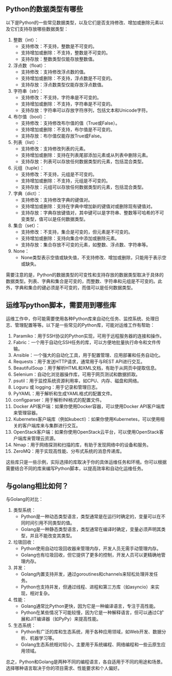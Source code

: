 ## Python的数据类型有哪些


以下是Python的一些常见数据类型，以及它们是否支持修改、增加或删除元素以及它们支持存放哪些数据类型：

1. 整数（int）：
   - 支持修改：不支持，整数是不可变的。
   - 支持增加或删除：不支持，整数是不可变的。
   - 支持存放：整数类型仅能存放整数值。
2. 浮点数（float）：
   - 支持修改：支持修改浮点数的值。
   - 支持增加或删除：不支持，浮点数是不可变的。
   - 支持存放：浮点数类型仅能存放浮点数值。
3. 字符串（str）：
   - 支持修改：不支持，字符串是不可变的。
   - 支持增加或删除：不支持，字符串是不可变的。
   - 支持存放：字符串可以存放字符序列，包括文本和Unicode字符。
4. 布尔值（bool）：
   - 支持修改：支持修改布尔值的值（True或False）。
   - 支持增加或删除：不支持，布尔值是不可变的。
   - 支持存放：布尔值仅能存放True或False。
5. 列表（list）：
   - 支持修改：支持修改列表的元素。
   - 支持增加或删除：支持在列表尾部添加元素或从列表中删除元素。
   - 支持存放：列表可以存放任何数据类型的元素，包括混合类型。
6. 元组（tuple）：
   - 支持修改：不支持，元组是不可变的。
   - 支持增加或删除：不支持，元组是不可变的。
   - 支持存放：元组可以存放任何数据类型的元素，包括混合类型。
7. 字典（dict）：
   - 支持修改：支持修改字典的键值对。
   - 支持增加或删除：支持在字典中增加新的键值对或删除现有键值对。
   - 支持存放：字典存放键值对，其中键可以是字符串、整数等可哈希的不可变类型，值可以是任何数据类型。
8. 集合（set）：
   - 支持修改：不支持，集合是可变的，但元素是不可变的。
   - 支持增加或删除：支持向集合中添加或删除元素。
   - 支持存放：集合存放不可变的元素，如整数、浮点数、字符串等。
9. None：
   - None类型表示空值或缺失值，不支持修改、增加或删除，只能用于表示空或缺失。

需要注意的是，Python的数据类型的可变性和支持存放的数据类型取决于具体的数据类型。列表、字典和集合是可变的，而整数、字符串和元组是不可变的。此外，字典和集合的键必须是不可变的，而值可以是任何数据类型。



## 运维写python脚本，需要用到哪些库



运维工作中，你可能需要使用各种Python库来自动化任务、监控系统、处理日志、管理配置等等。以下是一些常见的Python库，可能对运维工作有帮助：

1. Paramiko：用于SSH协议的Python实现，可用于远程服务器的连接和操作。
2. Fabric：一个用于自动化SSH任务的库，可以方便地批量执行命令和文件传输。
3. Ansible：一个强大的自动化工具，用于配置管理、应用部署和任务自动化。
4. Requests：用于发送HTTP请求，通常用于与REST API进行交互。
5. BeautifulSoup：用于解析HTML和XML文档，有助于从网页中提取信息。
6. Selenium：自动化浏览器操作库，可用于网页测试和数据抓取。
7. psutil：用于监控系统资源利用率，如CPU、内存、磁盘和网络。
8. Loguru 或 logging：用于记录和管理日志。
9. PyYAML：用于解析和生成YAML格式的配置文件。
10. configparser：用于解析INI格式的配置文件。
11. Docker API客户端：如果你使用Docker容器，可以使用Docker API客户端库来管理容器。
12. Kubernetes客户端库（例如kubectl）：如果你使用Kubernetes，可以使用相关的客户端库来与集群进行交互。
13. OpenStack客户端：如果你使用OpenStack云平台，可以使用OpenStack客户端库来管理云资源。
14. Nmap：用于网络探测和扫描的库，有助于发现网络中的设备和服务。
15. ZeroMQ：用于实现高性能、分布式系统的消息传递库。

这些库只是一些示例，实际选择的库取决于你的具体运维任务和环境。你可以根据需要结合不同的库来编写Python脚本，以提高效率和自动化运维任务。



## 与golang相比如何？

与Golang的对比：

1. 类型系统：
   - Python是一种动态类型语言，类型通常是在运行时确定的，变量可以在不同时间引用不同类型的值。
   - Golang是一种静态类型语言，类型通常在编译时确定，变量必须声明其类型，并且不能改变其类型。
2. 垃圾回收：
   - Python使用自动垃圾回收器来管理内存，开发人员无需手动管理内存。
   - Golang也有垃圾回收，但它提供了更多的控制，开发人员可以更精确地管理内存。
3. 并发：
   - Golang内置支持并发，通过goroutines和channels来轻松处理并发任务。
   - Python也支持并发，但通过线程、进程和第三方库（如asyncio）来实现，相对复杂。
4. 性能：
   - Golang通常比Python更快，因为它是一种编译语言，专注于高性能。
   - Python在某些情况下可能较慢，因为它是一种解释语言，但可以通过C扩展和JIT编译器（如PyPy）来提高性能。
5. 生态系统：
   - Python有广泛的库和生态系统，用于各种应用领域，如Web开发、数据分析、机器学习等。
   - Golang生态系统相对较小，主要用于系统编程、网络编程和一些云原生应用领域。

总之，Python和Golang是两种不同的编程语言，各自适用于不同的用途和场景。选择哪种语言取决于你的项目需求、性能要求和个人偏好。